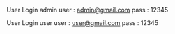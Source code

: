 User Login admin
user : admin@gmail.com
pass : 12345

User Login user
user : user@gmail.com
pass : 12345

